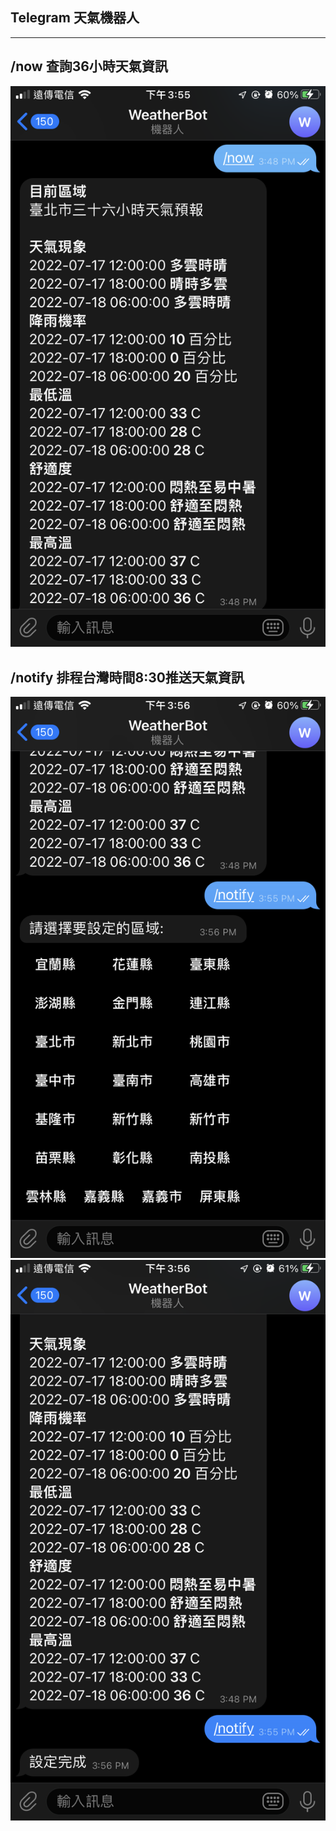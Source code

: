 ## Telegram 天氣機器人
----
## /now 查詢36小時天氣資訊

![now](./image/now.PNG)

## /notify 排程台灣時間8:30推送天氣資訊

![notify1](./image/notify1.PNG)
![notify2](./image/notify2.PNG)